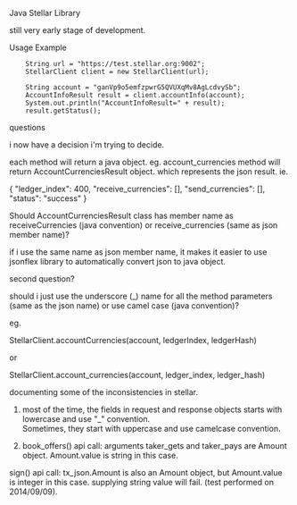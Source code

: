 Java Stellar Library

still very early stage of development.


Usage Example

		String url = "https://test.stellar.org:9002";
		StellarClient client = new StellarClient(url);
		
		String account = "ganVp9o5emfzpwrG5QVUXqMv8AgLcdvySb";
		AccountInfoResult result = client.accountInfo(account);
		System.out.println("AccountInfoResult=" + result);
		result.getStatus();





questions

i now have a decision i'm trying to decide.

each method will return a java object.  eg. account_currencies method will return AccountCurrenciesResult object.  which represents the json result.  ie. 

  {
    "ledger_index": 400,
    "receive_currencies": [],
    "send_currencies": [],
    "status": "success"
  }


Should AccountCurrenciesResult class has member name as receiveCurrencies (java convention) or receive_currencies (same as json member name)?

if i use the same name as json member name, it makes it easier to use jsonflex library to automatically convert json to java object.


second question?

should i just use the underscore (_) name for all the method parameters (same as the json name) or use camel case (java convention)?

eg. 

StellarClient.accountCurrencies(account, ledgerIndex, ledgerHash)

or

StellarClient.account_currencies(account, ledger_index, ledger_hash)





documenting some of the inconsistencies in stellar.

1. most of the time, the fields in request and response objects starts with lowercase and use "_" convention.  
Sometimes, they start with uppercase and use camelcase convention.

2. book_offers() api call:
arguments taker_gets and taker_pays are Amount object.  Amount.value is string in this case.

sign() api call:
tx_json.Amount is also an Amount object, but Amount.value is integer in this case.  supplying string value will fail.  (test performed on 2014/09/09).

  
 

